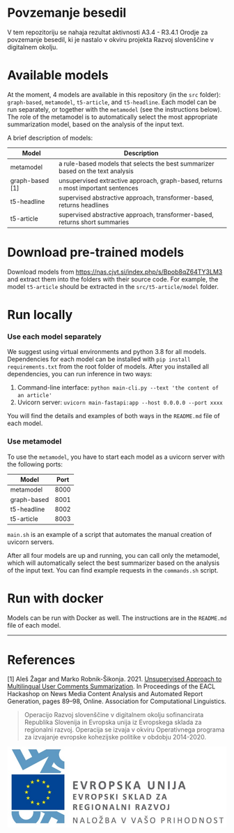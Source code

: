 # Povzemanje besedil

V tem repozitoriju se nahaja rezultat aktivnosti A3.4 - R3.4.1 Orodje za povzemanje besedil, ki je nastalo v okviru projekta Razvoj slovenščine v digitalnem okolju.

# Available models
At the moment, 4 models are available in this repository (in the `src` folder): `graph-based`, `metamodel`, `t5-article`, and `t5-headline`. Each model can be run separately, or together with the `metamodel` (see the instructions below). The role of the metamodel is to automatically select the most appropriate summarization model, based on the analysis of the input text. 

A brief description of models: 

| **Model**       | **Description**                                                                     |
|-----------------|-------------------------------------------------------------------------------------|
| metamodel       | a rule-based models that selects the best summarizer based on the text analysis     |
| graph-based [1] | unsupervised extractive approach, graph-based, returns `n` most important sentences |
| t5-headline     | supervised abstractive approach, transformer-based, returns headlines               |
| t5-article      | supervised abstractive approach, transformer-based, returns short summaries         |


# Download pre-trained models

Download models from https://nas.cjvt.si/index.php/s/Bpob8qZ64TY3LM3 and extract them into the folders with their source code. For example, the model `t5-article` should be extracted in the `src/t5-article/model` folder.

# Run locally

### Use each model separately
We suggest using virtual environments and python 3.8 for all models. Dependencies for each model can be installed with `pip install requirements.txt` from the root folder of models. After you installed all dependencies, you can run inference in two ways: 

1) Command-line interface: `python main-cli.py --text 'the content of an article'`
2) Uvicorn server: `uvicorn main-fastapi:app --host 0.0.0.0 --port xxxx`

You will find the details and examples of both ways in the `README.md` file of each model. 

### Use metamodel
To use the `metamodel`, you have to start each model as a uvicorn server with the following ports: 

| **Model**   | **Port** |
|-------------|----------|
| metamodel   | 8000     |
| graph-based | 8001     |
| t5-headline | 8002     |
| t5-article  | 8003     |

`main.sh` is an example of a script that automates the manual creation of uvicorn servers. 

After all four models are up and running, you can call only the metamodel, which will automatically select the best summarizer based on the analysis of the input text. You can find example requests in the `commands.sh` script. 

# Run with docker
Models can be run with Docker as well. The instructions are in the `README.md` file of each model. 

 ---

# References
[1] Aleš Žagar and Marko Robnik-Šikonja. 2021. [Unsupervised Approach to Multilingual User Comments Summarization](https://aclanthology.org/2021.hackashop-1.13). In Proceedings of the EACL Hackashop on News Media Content Analysis and Automated Report Generation, pages 89–98, Online. Association for Computational Linguistics.

> Operacijo Razvoj slovenščine v digitalnem okolju sofinancirata Republika Slovenija in Evropska unija iz Evropskega sklada za regionalni razvoj. Operacija se izvaja v okviru Operativnega programa za izvajanje evropske kohezijske politike v obdobju 2014-2020.

![](Logo_EKP_sklad_za_regionalni_razvoj_SLO_slogan.jpg)